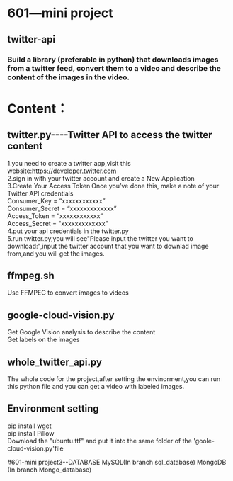 # 601—mini project
## twitter-api
### Build a library (preferable in python) that downloads images from a twitter feed, convert them to a video and describe the content of the images in the video.

# Content：

## twitter.py----Twitter API to access the twitter content  
1.you need to create a twitter app,visit this website:https://developer.twitter.com  
2.sign in with your twitter account and create a New Application  
3.Create Your Access Token.Once you’ve done this, make a note of your Twitter API credentials  
Consumer_Key = “xxxxxxxxxxxx”   
Consumer_Secret  = “xxxxxxxxxxxxx”  
Access_Token  = “xxxxxxxxxxxx”  
Access_Secret = "xxxxxxxxxxxxx"  
4.put your api credentials in the twitter.py  
5.run twitter.py,you will see"Please input the twitter you want to download:",input the twitter account that you want to downlad image from,and you will get the images.

## ffmpeg.sh  
  Use FFMPEG to convert images to videos

## google-cloud-vision.py  
  Get Google Vision analysis to describe the content  
  Get labels on the images

## whole_twitter_api.py  
  The whole code for the project,after setting the envinorment,you can run this python file and you can get a video with labeled images.
  
## Environment setting  
  pip install wget  
  pip install Pillow  
  Download the "ubuntu.ttf" and put it into the same folder of the 'goole-cloud-vision.py'file
  
  
  #601-mini project3--DATABASE
      MySQL(In branch sql_database)
      MongoDB (In branch Mongo_database)
